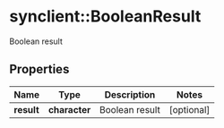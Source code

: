 # synclient::BooleanResult

Boolean result
## Properties
Name | Type | Description | Notes
------------ | ------------- | ------------- | -------------
**result** | **character** | Boolean result | [optional] 


